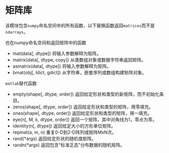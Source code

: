 # 矩阵库

该模块包含``numpy``命名空间中的所有函数，以下替换函数返回``matrices``而不是``ndarrays``。

也在numpy命名空间和返回矩阵中的函数

- mat(data[, dtype])	将输入参数解释为矩阵。
- matrix(data[, dtype, copy])	从类数组对象或数据字符串返回矩阵。
- asmatrix(data[, dtype])	将输入参数解释为矩阵。
- bmat(obj[, ldict, gdict])	从字符串，嵌套序列或数组构建矩阵对象。

``matlab``替代函数

- empty(shape[, dtype, order])	返回给定形状和类型的新矩阵，而不初始化条目。
- zeros(shape[, dtype, order])	返回给定形状和类型的矩阵，用零填充。
- ones(shape[, dtype, order])	返回给定形状和类型的矩阵，用一填充。
- eye(n[, M, k, dtype, order])	返回一个矩阵，其中对角线为1，零点为零。
- identity(n[, dtype])	返回给定大小的方形单位矩阵。
- repmat(a, m, n)	重复0-D到2-D阵列或矩阵MxN次。
- rand(*args)	返回给定形状的随机值矩阵。
- randn(*args)	返回包含“标准正态”分布数据的随机矩阵。
